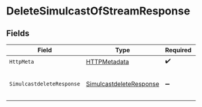 # DeleteSimulcastOfStreamResponse


## Fields

| Field                                                                         | Type                                                                          | Required                                                                      | Description                                                                   | Example                                                                       |
| ----------------------------------------------------------------------------- | ----------------------------------------------------------------------------- | ----------------------------------------------------------------------------- | ----------------------------------------------------------------------------- | ----------------------------------------------------------------------------- |
| `HttpMeta`                                                                    | [HTTPMetadata](../../Models/Components/HTTPMetadata.md)                       | :heavy_check_mark:                                                            | N/A                                                                           |                                                                               |
| `SimulcastdeleteResponse`                                                     | [SimulcastdeleteResponse](../../Models/Components/SimulcastdeleteResponse.md) | :heavy_minus_sign:                                                            | Stream's simulcast deleted successfully                                       | {<br/>"success": true<br/>}                                                   |